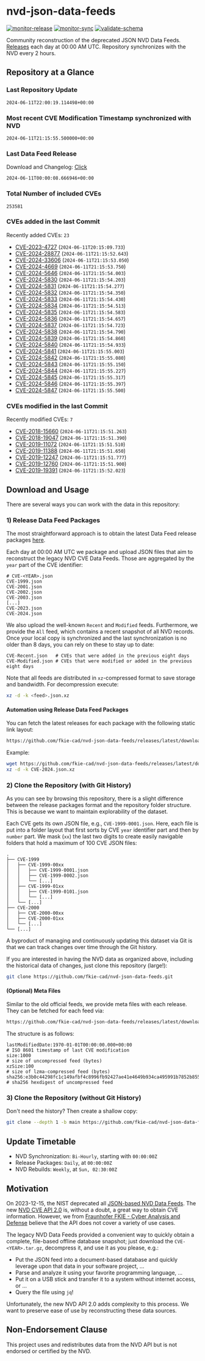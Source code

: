 # nvd-json-data-feeds

[![monitor-release](https://github.com/fkie-cad/nvd-json-data-feeds/actions/workflows/monitor_release.yml/badge.svg)](https://github.com/fkie-cad/nvd-json-data-feeds/actions/workflows/monitor_release.yml)
[![monitor-sync](https://github.com/fkie-cad/nvd-json-data-feeds/actions/workflows/monitor_sync.yml/badge.svg)](https://github.com/fkie-cad/nvd-json-data-feeds/actions/workflows/monitor_sync.yml)
[![validate-schema](https://github.com/fkie-cad/nvd-json-data-feeds/actions/workflows/validate_schema.yml/badge.svg)](https://github.com/fkie-cad/nvd-json-data-feeds/actions/workflows/validate_schema.yml)

Community reconstruction of the deprecated JSON NVD Data Feeds.
[Releases](https://github.com/fkie-cad/nvd-json-data-feeds/releases/latest) each day at 00:00 AM UTC.
Repository synchronizes with the NVD every 2 hours.

## Repository at a Glance

### Last Repository Update

```plain
2024-06-11T22:00:19.114498+00:00
```

### Most recent CVE Modification Timestamp synchronized with NVD

```plain
2024-06-11T21:15:55.500000+00:00
```

### Last Data Feed Release

Download and Changelog: [Click](https://github.com/fkie-cad/nvd-json-data-feeds/releases/latest)

```plain
2024-06-11T00:00:08.666946+00:00
```

### Total Number of included CVEs

```plain
253581
```

### CVEs added in the last Commit

Recently added CVEs: `23`

- [CVE-2023-4727](CVE-2023/CVE-2023-47xx/CVE-2023-4727.json) (`2024-06-11T20:15:09.733`)
- [CVE-2024-28877](CVE-2024/CVE-2024-288xx/CVE-2024-28877.json) (`2024-06-11T21:15:52.643`)
- [CVE-2024-33606](CVE-2024/CVE-2024-336xx/CVE-2024-33606.json) (`2024-06-11T21:15:53.050`)
- [CVE-2024-4669](CVE-2024/CVE-2024-46xx/CVE-2024-4669.json) (`2024-06-11T21:15:53.750`)
- [CVE-2024-5646](CVE-2024/CVE-2024-56xx/CVE-2024-5646.json) (`2024-06-11T21:15:54.003`)
- [CVE-2024-5830](CVE-2024/CVE-2024-58xx/CVE-2024-5830.json) (`2024-06-11T21:15:54.203`)
- [CVE-2024-5831](CVE-2024/CVE-2024-58xx/CVE-2024-5831.json) (`2024-06-11T21:15:54.277`)
- [CVE-2024-5832](CVE-2024/CVE-2024-58xx/CVE-2024-5832.json) (`2024-06-11T21:15:54.350`)
- [CVE-2024-5833](CVE-2024/CVE-2024-58xx/CVE-2024-5833.json) (`2024-06-11T21:15:54.430`)
- [CVE-2024-5834](CVE-2024/CVE-2024-58xx/CVE-2024-5834.json) (`2024-06-11T21:15:54.513`)
- [CVE-2024-5835](CVE-2024/CVE-2024-58xx/CVE-2024-5835.json) (`2024-06-11T21:15:54.583`)
- [CVE-2024-5836](CVE-2024/CVE-2024-58xx/CVE-2024-5836.json) (`2024-06-11T21:15:54.657`)
- [CVE-2024-5837](CVE-2024/CVE-2024-58xx/CVE-2024-5837.json) (`2024-06-11T21:15:54.723`)
- [CVE-2024-5838](CVE-2024/CVE-2024-58xx/CVE-2024-5838.json) (`2024-06-11T21:15:54.790`)
- [CVE-2024-5839](CVE-2024/CVE-2024-58xx/CVE-2024-5839.json) (`2024-06-11T21:15:54.860`)
- [CVE-2024-5840](CVE-2024/CVE-2024-58xx/CVE-2024-5840.json) (`2024-06-11T21:15:54.933`)
- [CVE-2024-5841](CVE-2024/CVE-2024-58xx/CVE-2024-5841.json) (`2024-06-11T21:15:55.003`)
- [CVE-2024-5842](CVE-2024/CVE-2024-58xx/CVE-2024-5842.json) (`2024-06-11T21:15:55.080`)
- [CVE-2024-5843](CVE-2024/CVE-2024-58xx/CVE-2024-5843.json) (`2024-06-11T21:15:55.150`)
- [CVE-2024-5844](CVE-2024/CVE-2024-58xx/CVE-2024-5844.json) (`2024-06-11T21:15:55.227`)
- [CVE-2024-5845](CVE-2024/CVE-2024-58xx/CVE-2024-5845.json) (`2024-06-11T21:15:55.317`)
- [CVE-2024-5846](CVE-2024/CVE-2024-58xx/CVE-2024-5846.json) (`2024-06-11T21:15:55.397`)
- [CVE-2024-5847](CVE-2024/CVE-2024-58xx/CVE-2024-5847.json) (`2024-06-11T21:15:55.500`)


### CVEs modified in the last Commit

Recently modified CVEs: `7`

- [CVE-2018-15660](CVE-2018/CVE-2018-156xx/CVE-2018-15660.json) (`2024-06-11T21:15:51.263`)
- [CVE-2018-19047](CVE-2018/CVE-2018-190xx/CVE-2018-19047.json) (`2024-06-11T21:15:51.390`)
- [CVE-2019-11072](CVE-2019/CVE-2019-110xx/CVE-2019-11072.json) (`2024-06-11T21:15:51.510`)
- [CVE-2019-11388](CVE-2019/CVE-2019-113xx/CVE-2019-11388.json) (`2024-06-11T21:15:51.650`)
- [CVE-2019-12247](CVE-2019/CVE-2019-122xx/CVE-2019-12247.json) (`2024-06-11T21:15:51.777`)
- [CVE-2019-12760](CVE-2019/CVE-2019-127xx/CVE-2019-12760.json) (`2024-06-11T21:15:51.900`)
- [CVE-2019-19391](CVE-2019/CVE-2019-193xx/CVE-2019-19391.json) (`2024-06-11T21:15:52.023`)


## Download and Usage

There are several ways you can work with the data in this repository:

### 1) Release Data Feed Packages

The most straightforward approach is to obtain the latest Data Feed release packages [here](https://github.com/fkie-cad/nvd-json-data-feeds/releases/latest).

Each day at 00:00 AM UTC we package and upload JSON files that aim to reconstruct the legacy NVD CVE Data Feeds.
Those are aggregated by the `year` part of the CVE identifier:

```
# CVE-<YEAR>.json
CVE-1999.json
CVE-2001.json
CVE-2002.json
CVE-2003.json
[...]
CVE-2023.json
CVE-2024.json
```

We also upload the well-known `Recent` and `Modified` feeds.
Furthermore, we provide the `All` feed, which contains a recent snapshot of all NVD records.
Once your local copy is synchronized and the last synchronization is no older than 8 days, you can rely on these to stay up to date:

```plain
CVE-Recent.json   # CVEs that were added in the previous eight days
CVE-Modified.json # CVEs that were modified or added in the previous eight days
```

Note that all feeds are distributed in `xz`-compressed format to save storage and bandwidth.
For decompression execute:

```sh
xz -d -k <feed>.json.xz
```

#### Automation using Release Data Feed Packages

You can fetch the latest releases for each package with the following static link layout:

```sh
https://github.com/fkie-cad/nvd-json-data-feeds/releases/latest/download/CVE-<YEAR>.json.xz
```

Example:

```sh
wget https://github.com/fkie-cad/nvd-json-data-feeds/releases/latest/download/CVE-2024.json.xz
xz -d -k CVE-2024.json.xz
```

### 2) Clone the Repository (with Git History)

As you can see by browsing this repository, there is a slight difference between the release packages format and the repository folder structure.
This is because we want to maintain explorability of the dataset.

Each CVE gets its own JSON file, e.g., `CVE-1999-0001.json`.
Here, each file is put into a folder layout that first sorts by CVE `year` identifier part and then by `number` part.
We mask (`xx`) the last two digits to create easily navigable folders that hold a maximum of 100 CVE JSON files:

```plain
.
├── CVE-1999
│   ├── CVE-1999-00xx
│   │   ├── CVE-1999-0001.json
│   │   ├── CVE-1999-0002.json
│   │   └── [...]
│   ├── CVE-1999-01xx
│   │   ├── CVE-1999-0101.json
│   │   └── [...]
│   └── [...]
├── CVE-2000
│   ├── CVE-2000-00xx
│   ├── CVE-2000-01xx
│   └── [...]
└── [...]
```

A byproduct of managing and continuously updating this dataset via Git is that we can track changes over time through the Git history.

If you are interested in having the NVD data as organized above, including the historical data of changes, just clone this repository (large!):

```sh
git clone https://github.com/fkie-cad/nvd-json-data-feeds.git
```

#### (Optional) Meta Files

Similar to the old official feeds, we provide meta files with each release. They can be fetched for each feed via:

```sh
https://github.com/fkie-cad/nvd-json-data-feeds/releases/latest/download/CVE-<YEAR>.meta
```

The structure is as follows:

```plain
lastModifiedDate:1970-01-01T00:00:00.000+00:00                          # ISO 8601 timestamp of last CVE modification
size:1000                                                               # size of uncompressed feed (bytes)
xzSize:100                                                              # size of lzma-compressed feed (bytes)
sha256:e3b0c44298fc1c149afbf4c8996fb92427ae41e4649b934ca495991b7852b855 # sha256 hexdigest of uncompressed feed
```

### 3) Clone the Repository (without Git History)

Don't need the history? Then create a shallow copy:

```sh
git clone --depth 1 -b main https://github.com/fkie-cad/nvd-json-data-feeds.git
```


## Update Timetable

* NVD Synchronization: `Bi-Hourly`, starting with `00:00:00Z`
* Release Packages: `Daily`, at `00:00:00Z`
* NVD Rebuilds: `Weekly`, at `Sun, 02:30:00Z`


## Motivation

On 2023-12-15, the NIST deprecated all [JSON-based NVD Data Feeds](https://nvd.nist.gov/vuln/data-feeds#divRetirementBanner-1).
The new [NVD CVE API 2.0](https://nvd.nist.gov/developers/vulnerabilities) is, without a doubt, a great way to obtain CVE information.
However, we from [Fraunhofer FKIE - Cyber Analysis and Defense](https://www.fkie.fraunhofer.de/en/departments/cad.html) believe that the API does not cover a variety of use cases.

The legacy NVD Data Feeds provided a convenient way to quickly obtain a complete, file-based offline database snapshot; just download the `CVE-<YEAR>.tar.gz`, decompress it, and use it as you please, e.g.:

- Put the JSON feed into a document-based database and quickly leverage upon that data in your software project, ...
- Parse and analyze it using your favorite programming language, ...
- Put it on a USB stick and transfer it to a system without internet access, or ...
- Query the file using `jq`!

Unfortunately, the new NVD API 2.0 adds complexity to this process.
We want to preserve ease of use by reconstructing these data sources.

## Non-Endorsement Clause

This project uses and redistributes data from the NVD API but is not endorsed or certified by the NVD.